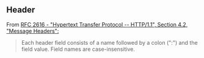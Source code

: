 ## Header
From [RFC 2616 - "Hypertext Transfer Protocol -- HTTP/1.1", Section 4.2, "Message Headers":](https://www.w3.org/Protocols/rfc2616/rfc2616-sec4.html#sec4.2)
> Each header field consists of a name followed by a colon (":") and the field value. Field names are case-insensitive.
